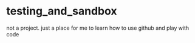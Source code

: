 testing_and_sandbox
===================

not a project. just a place for me to learn how to use github and play with code
